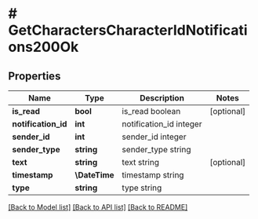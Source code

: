 # # GetCharactersCharacterIdNotifications200Ok

## Properties

Name | Type | Description | Notes
------------ | ------------- | ------------- | -------------
**is_read** | **bool** | is_read boolean | [optional]
**notification_id** | **int** | notification_id integer |
**sender_id** | **int** | sender_id integer |
**sender_type** | **string** | sender_type string |
**text** | **string** | text string | [optional]
**timestamp** | **\DateTime** | timestamp string |
**type** | **string** | type string |

[[Back to Model list]](../../README.md#models) [[Back to API list]](../../README.md#endpoints) [[Back to README]](../../README.md)
